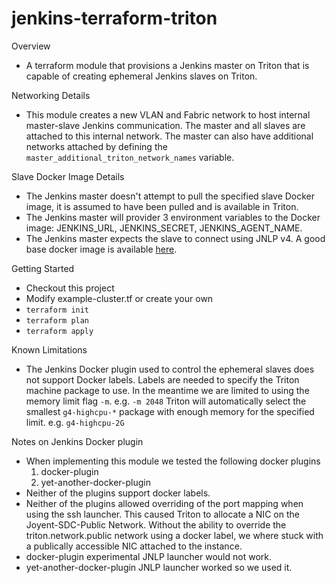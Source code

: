 jenkins-terraform-triton
========================

Overview
- A terraform module that provisions a Jenkins master on Triton that is capable of creating ephemeral Jenkins slaves on Triton.

Networking Details
- This module creates a new VLAN and Fabric network to host internal master-slave Jenkins communication. The master and all slaves are attached to this internal network. The master can also have additional networks attached by defining the `master_additional_triton_network_names` variable.

Slave Docker Image Details
- The Jenkins master doesn't attempt to pull the specified slave Docker image, it is assumed to have been pulled and is available in Triton.
- The Jenkins master will provider 3 environment variables to the Docker image: JENKINS_URL, JENKINS_SECRET, JENKINS_AGENT_NAME.
- The Jenkins master expects the slave to connect using JNLP v4. A good base docker image is available [here](https://github.com/jenkinsci/docker-jnlp-slave).

Getting Started
- Checkout this project
- Modify example-cluster.tf or create your own
- `terraform init`
- `terraform plan`
- `terraform apply`

Known Limitations
- The Jenkins Docker plugin used to control the ephemeral slaves does not support Docker labels. Labels are needed to specify the Triton machine package to use. In the meantime we are limited to using the memory limit flag `-m`. e.g. `-m 2048` Triton will automatically select the smallest `g4-highcpu-*` package with enough memory for the specified limit. e.g. `g4-highcpu-2G`

Notes on Jenkins Docker plugin
- When implementing this module we tested the following docker plugins
	1. docker-plugin
	2. yet-another-docker-plugin
- Neither of the plugins support docker labels.
- Neither of the plugins allowed overriding of the port mapping when using the ssh launcher. This caused Triton to allocate a NIC on the Joyent-SDC-Public Network. Without the ability to override the triton.network.public network using a docker label, we where stuck with a publically accessible NIC attached to the instance.
- docker-plugin experimental JNLP launcher would not work.
- yet-another-docker-plugin JNLP launcher worked so we used it.